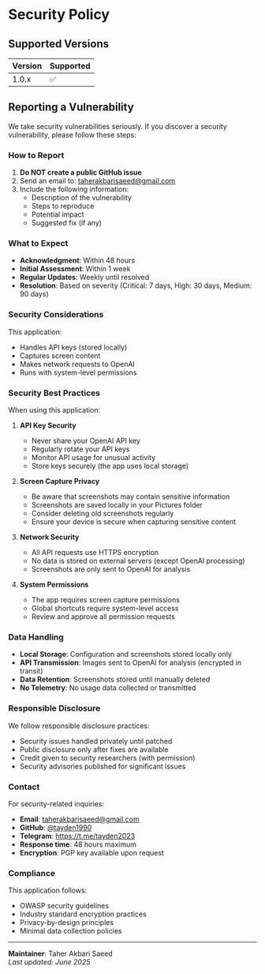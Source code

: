 # Security Policy

## Supported Versions

| Version | Supported          |
| ------- | ------------------ |
| 1.0.x   | :white_check_mark: |

## Reporting a Vulnerability

We take security vulnerabilities seriously. If you discover a security vulnerability, please follow these steps:

### How to Report

1. **Do NOT create a public GitHub issue**
2. Send an email to: taherakbarisaeed@gmail.com
3. Include the following information:
   - Description of the vulnerability
   - Steps to reproduce
   - Potential impact
   - Suggested fix (if any)

### What to Expect

- **Acknowledgment**: Within 48 hours
- **Initial Assessment**: Within 1 week
- **Regular Updates**: Weekly until resolved
- **Resolution**: Based on severity (Critical: 7 days, High: 30 days, Medium: 90 days)

### Security Considerations

This application:
- Handles API keys (stored locally)
- Captures screen content
- Makes network requests to OpenAI
- Runs with system-level permissions

### Security Best Practices

When using this application:

1. **API Key Security**
   - Never share your OpenAI API key
   - Regularly rotate your API keys
   - Monitor API usage for unusual activity
   - Store keys securely (the app uses local storage)

2. **Screen Capture Privacy**
   - Be aware that screenshots may contain sensitive information
   - Screenshots are saved locally in your Pictures folder
   - Consider deleting old screenshots regularly
   - Ensure your device is secure when capturing sensitive content

3. **Network Security**
   - All API requests use HTTPS encryption
   - No data is stored on external servers (except OpenAI processing)
   - Screenshots are only sent to OpenAI for analysis

4. **System Permissions**
   - The app requires screen capture permissions
   - Global shortcuts require system-level access
   - Review and approve all permission requests

### Data Handling

- **Local Storage**: Configuration and screenshots stored locally only
- **API Transmission**: Images sent to OpenAI for analysis (encrypted in transit)
- **Data Retention**: Screenshots stored until manually deleted
- **No Telemetry**: No usage data collected or transmitted

### Responsible Disclosure

We follow responsible disclosure practices:
- Security issues handled privately until patched
- Public disclosure only after fixes are available
- Credit given to security researchers (with permission)
- Security advisories published for significant issues

### Contact

For security-related inquiries:
- **Email**: taherakbarisaeed@gmail.com
- **GitHub**: [@tayden1990](https://github.com/tayden1990)
- **Telegram**: https://t.me/tayden2023
- **Response time**: 48 hours maximum
- **Encryption**: PGP key available upon request

### Compliance

This application follows:
- OWASP security guidelines
- Industry standard encryption practices
- Privacy-by-design principles
- Minimal data collection policies

---

**Maintainer**: Taher Akbari Saeed  
*Last updated: June 2025*